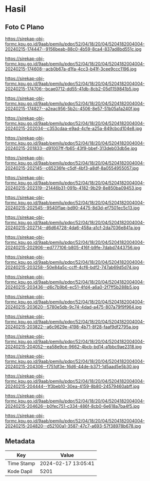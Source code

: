 # Hasil

## Foto C Plano

https://sirekap-obj-formc.kpu.go.id/9aab/pemilu/pdpr/52/04/18/20/04/5204182004004-20240215-174447--9156beab-88c0-4b59-8ca4-837ad8bd551c.jpg

https://sirekap-obj-formc.kpu.go.id/9aab/pemilu/pdpr/52/04/18/20/04/5204182004004-20240215-174608--acb0b67a-d1fa-4cc3-b41f-3cee9ccc1196.jpg

https://sirekap-obj-formc.kpu.go.id/9aab/pemilu/pdpr/52/04/18/20/04/5204182004004-20240215-174706--bcae0712-dd55-41db-8cb2-05d1159841b5.jpg

https://sirekap-obj-formc.kpu.go.id/9aab/pemilu/pdpr/52/04/18/20/04/5204182004004-20240215-174827--a2eac956-5b2c-4506-8e57-51b05a1a240f.jpg

https://sirekap-obj-formc.kpu.go.id/9aab/pemilu/pdpr/52/04/18/20/04/5204182004004-20240215-202034--c353cdaa-e9ad-4cfe-a25a-849cbcd104e8.jpg

https://sirekap-obj-formc.kpu.go.id/9aab/pemilu/pdpr/52/04/18/20/04/5204182004004-20240215-201833--d91007ff-fb65-43f9-bbef-313deb03db5e.jpg

https://sirekap-obj-formc.kpu.go.id/9aab/pemilu/pdpr/52/04/18/20/04/5204182004004-20240215-202145--c65236fe-c5df-4bf3-a8df-8a0554955057.jpg

https://sirekap-obj-formc.kpu.go.id/9aab/pemilu/pdpr/52/04/18/20/04/5204182004004-20240215-202319--21446b31-091b-4182-9b29-8e850ba09453.jpg

https://sirekap-obj-formc.kpu.go.id/9aab/pemilu/pdpr/52/04/18/20/04/5204182004004-20240215-202545--9540f1ae-bd90-4475-8d3d-ef7501ec5c13.jpg

https://sirekap-obj-formc.kpu.go.id/9aab/pemilu/pdpr/52/04/18/20/04/5204182004004-20240215-202714--d6d64728-4da6-458a-a1cf-2da7036e841a.jpg

https://sirekap-obj-formc.kpu.go.id/9aab/pemilu/pdpr/52/04/18/20/04/5204182004004-20240215-202906--ed777106-b805-416f-b9fe-7dabd7443756.jpg

https://sirekap-obj-formc.kpu.go.id/9aab/pemilu/pdpr/52/04/18/20/04/5204182004004-20240215-203258--50e84a5c-ccff-4cf6-bdf2-747ab69d5d74.jpg

https://sirekap-obj-formc.kpu.go.id/9aab/pemilu/pdpr/52/04/18/20/04/5204182004004-20240215-203436--d6c7b9b6-ec51-4fd4-a6a0-2f7ff5b288b5.jpg

https://sirekap-obj-formc.kpu.go.id/9aab/pemilu/pdpr/52/04/18/20/04/5204182004004-20240215-203620--5780e5db-9c74-4dad-a475-807a79f9f964.jpg

https://sirekap-obj-formc.kpu.go.id/9aab/pemilu/pdpr/52/04/18/20/04/5204182004004-20240215-203822--a6c9629e-4198-4b71-8f28-faaf9df2795a.jpg

https://sirekap-obj-formc.kpu.go.id/9aab/pemilu/pdpr/52/04/18/20/04/5204182004004-20240215-204052--ea58e9ce-9662-4bcb-bd14-a1bbc9ae2318.jpg

https://sirekap-obj-formc.kpu.go.id/9aab/pemilu/pdpr/52/04/18/20/04/5204182004004-20240215-204306--f751df3e-16d6-44de-b371-1d5aad5e5b30.jpg

https://sirekap-obj-formc.kpu.go.id/9aab/pemilu/pdpr/52/04/18/20/04/5204182004004-20240215-204444--1f3beb10-30ea-4159-8b80-24579460abff.jpg

https://sirekap-obj-formc.kpu.go.id/9aab/pemilu/pdpr/52/04/18/20/04/5204182004004-20240215-204626--b0fec751-c334-486f-8cb0-6e618a7ba4f5.jpg

https://sirekap-obj-formc.kpu.go.id/9aab/pemilu/pdpr/52/04/18/20/04/5204182004004-20240215-204820--d52100a1-3587-47c7-a693-57f38978b678.jpg


## Metadata

| Key        | Value               |
| ---------- | ------------------- |
| Time Stamp | 2024-02-17 13:05:41 |
| Kode Dapil | 5201                |



